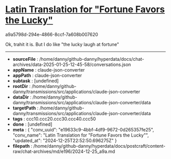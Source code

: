 # [Latin Translation for "Fortune Favors the Lucky"](https://claude.ai/chat/e19633c9-4bbf-4df9-9672-0d265357fe25)

a9a5798d-294e-4866-8ccf-7a608b007620

Ok, trahit it is. But I do like "the lucky laugh at fortune"

---

* **sourceFile** : /home/danny/github-danny/hyperdata/docs/chat-archives/data-2025-01-25-12-45-58/conversations.json
* **appName** : claude-json-converter
* **appPath** : claude-json-converter
* **subtask** : [undefined]
* **rootDir** : /home/danny/github-danny/transmissions/src/applications/claude-json-converter
* **dataDir** : /home/danny/github-danny/transmissions/src/applications/claude-json-converter/data
* **targetPath** : /home/danny/github-danny/transmissions/src/applications/claude-json-converter/data
* **tags** : ccc10.ccc20.ccc30.ccc40.ccc50
* **done** : [undefined]
* **meta** : {
  "conv_uuid": "e19633c9-4bbf-4df9-9672-0d265357fe25",
  "conv_name": "Latin Translation for \"Fortune Favors the Lucky\"",
  "updated_at": "2024-12-25T22:52:50.696275Z"
}
* **filepath** : /home/danny/github-danny/hyperdata/docs/postcraft/content-raw/chat-archives/md/e196/2024-12-25_a9a.md